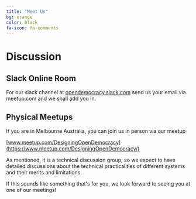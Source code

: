 ```yaml
---
title: "Meet Us"
bg: orange
color: black
fa-icon: fa-comments
---
```


# Discussion

## Slack Online Room

For our slack channel at [opendemocracy.slack.com](https://opendemocracy.slack.com/)
send us your email via meetup.com and we shall add you in.

## Physical Meetups

If you are in Melbourne Australia, you can join us in person via our meetup

[www.meetup.com/DesigningOpenDemocracy](https://www.meetup.com/DesigningOpenDemocracy/)

As mentioned, it is a technical discussion group, so we expect to have detailed discussions about the technical practicalities of different systems and their merits and limitations.

If this sounds like something that's for you, we look forward to seeing you at one of our meetings!